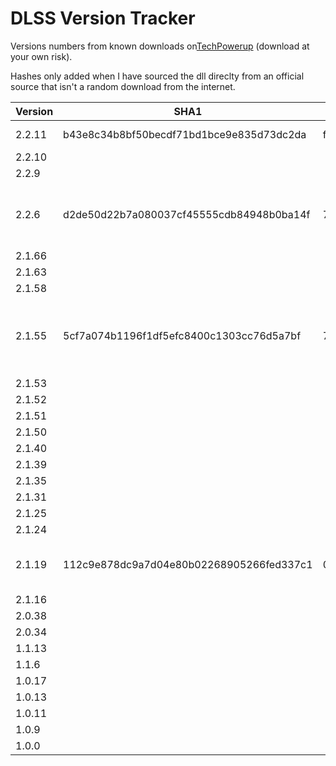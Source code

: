 # DLSS Version Tracker

Versions numbers from known downloads on[TechPowerup](https://www.techpowerup.com/download/nvidia-dlss-dll/) (download at your own risk).

Hashes only added when I have sourced the dll direclty from an official source that isn't a random download from the internet.

| Version | SHA1                                     | MD5                              | Source |
|---------|------------------------------------------|----------------------------------|--------|
| 2.2.11  | b43e8c34b8bf50becdf71bd1bce9e835d73dc2da | fd41bd81d82273f69896ecc0235aea19 | [DLSS SDK](https://developer.nvidia.com/dlss-getting-started#sdk-version) |
| 2.2.10  |                                          |                                  |        |
| 2.2.9   |                                          |                                  |        |
| 2.2.6   | d2de50d22b7a080037cf45555cdb84948b0ba14f | 754505ee9d2178e95a1f4530bdfab3ab | [LEGO Builder's Journey](https://store.steampowered.com/app/1544360/LEGO_Builders_Journey/), v1.x, Steam|
| 2.1.66  |                                          |                                  |        |
| 2.1.63  |                                          |                                  |        |
| 2.1.58  |                                          |                                  |        |
| 2.1.55  | 5cf7a074b1196f1df5efc8400c1303cc76d5a7bf | 72c53fe8cf9114143680f3bc56cea1a7 | [Metro Exodus Enhanced Edition](https://store.steampowered.com/app/412020/Metro_Exodus/), v1.x, Steam |
| 2.1.53  |                                          |                                  |        |
| 2.1.52  |                                          |                                  |        |
| 2.1.51  |                                          |                                  |        |
| 2.1.50  |                                          |                                  |        |
| 2.1.40  |                                          |                                  |        |
| 2.1.39  |                                          |                                  |        |
| 2.1.35  |                                          |                                  |        |
| 2.1.31  |                                          |                                  |        |
| 2.1.25  |                                          |                                  |        |
| 2.1.24  |                                          |                                  |        |
| 2.1.19  | 112c9e878dc9a7d04e80b02268905266fed337c1 | 0a82a657e294219b6dc8875897a2cced | [Death Stranding](https://store.steampowered.com/app/1190460/DEATH_STRANDING/), v1.X, Steam |
| 2.1.16  |                                          |                                  |        |
| 2.0.38  |                                          |                                  |        |
| 2.0.34  |                                          |                                  |        |
| 1.1.13  |                                          |                                  |        |
| 1.1.6   |                                          |                                  |        |
| 1.0.17  |                                          |                                  |        |
| 1.0.13  |                                          |                                  |        |
| 1.0.11  |                                          |                                  |        |
| 1.0.9   |                                          |                                  |        |
| 1.0.0   |                                          |                                  |        |